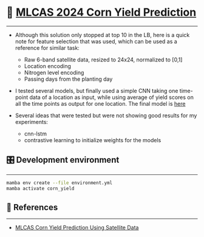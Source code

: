 # 📝 [MLCAS 2024 Corn Yield Prediction](https://eval.ai/web/challenges/challenge-page/2332/overview)

---

- Although this solution only stopped at top 10 in the LB, here is a quick note for feature selection that was used, which can be used as a reference for similar task:

    - Raw 6-band satellite data, resized to 24x24, normalized to [0,1]
    - Location encoding
    - Nitrogen level encoding
    - Passing days from the planting day

- I tested several models, but finally used a simple CNN taking one time-point data of a location as input, while using average of yield scores on all the time points as output for one location. The final model is [here](https://github.com/xmba15/corn_yield_prediction_mlcas/blob/master/src/models/corn_yield_model.py#L128)

- Several ideas that were tested but were not showing good results for my experiments:
    - cnn-lstm
    - contrastive learning to initialize weights for the models

## 🎛 Development environment

---

```bash
mamba env create --file environment.yml
mamba activate corn_yield
```

## :gem: References

---
- [MLCAS Corn Yield Prediction Using Satellite Data](https://eval.ai/web/challenges/challenge-page/2332/overview)

